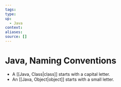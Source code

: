 ```yaml
---
tags:
type:
up:
  - Java
context:
aliases:
source: []
---
```


# Java, Naming Conventions

- A [[Java, Class|class]] starts with a capital letter.
- An [[Java, Object|object]] starts with a small letter.
